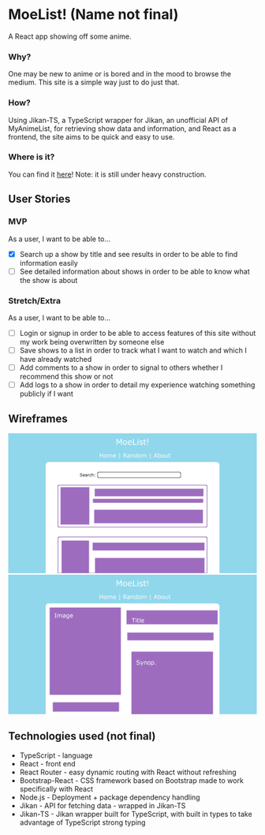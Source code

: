 # MoeList! (Name not final)
A React app showing off some anime.

### Why?
One may be new to anime or is bored and in the mood to browse the medium. This site is a simple way just to do just that.

### How?
Using Jikan-TS, a TypeScript wrapper for Jikan, an unofficial API of MyAnimeList, for retrieving show data and information, and React as a frontend, the site aims to be quick and easy to use.

### Where is it?
You can find it [here](https://anime-moelist.netlify.app/)! Note: it is still under heavy construction.

## User Stories
### MVP
As a user, I want to be able to...
- [x] Search up a show by title and see results in order to be able to find information easily
- [ ] See detailed information about shows in order to be able to know what the show is about
### Stretch/Extra
As a user, I want to be able to...
- [ ] Login or signup in order to be able to access features of this site without my work being overwritten by someone else
- [ ] Save shows to a list in order to track what I want to watch and which I have already watched
- [ ] Add comments to a show in order to signal to others whether I recommend this show or not
- [ ] Add logs to a show in order to detail my experience watching something publicly if I want

## Wireframes
![Image of a simple wireframe-work of how the MoeList index page would look - a blue background with a white active main section, with purple accents. A selection of multiple shows under the searchbar is shown.](./md-assets/wireframes/home-search.v001.png)
![Image of a simple wireframe-work of how a MoeList show page would look - a blue background with a white active main section, with purple accents. Information about a particular show is shown.](./md-assets/wireframes/article.v002.png)

## Technologies used (not final)
- TypeScript - language
- React - front end
- React Router - easy dynamic routing with React without refreshing
- Bootstrap-React - CSS framework based on Bootstrap made to work specifically with React
- Node.js - Deployment + package dependency handling
- Jikan - API for fetching data - wrapped in Jikan-TS
- Jikan-TS - Jikan wrapper built for TypeScript, with built in types to take advantage of TypeScript strong typing

